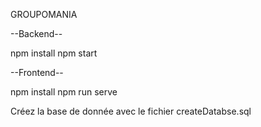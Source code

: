 GROUPOMANIA

--Backend--

npm install
npm start

--Frontend--

npm install
npm run serve


Créez la base de donnée avec le fichier createDatabse.sql
